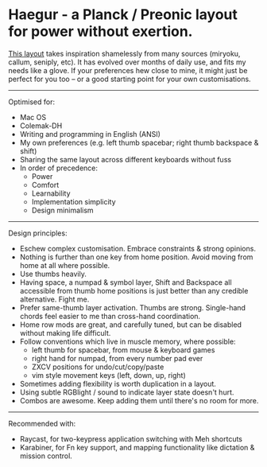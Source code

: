 # Haegur - a Planck / Preonic layout for power without exertion.

[This layout](layout.txt) takes inspiration shamelessly from many sources (miryoku, callum, seniply, etc). It has evolved over months of daily use, and fits my needs like a glove. If your preferences hew close to mine, it might just be perfect for you too – or a good starting point for your own customisations.


---
Optimised for:

- Mac OS
- Colemak-DH
- Writing and programming in English (ANSI)
- My own preferences (e.g. left thumb spacebar; right thumb backspace & shift)
- Sharing the same layout across different keyboards without fuss
- In order of precedence:
  - Power
  - Comfort
  - Learnability
  - Implementation simplicity
  - Design minimalism


---
Design principles:

- Eschew complex customisation. Embrace constraints & strong opinions.
- Nothing is further than one key from home position. Avoid moving from home at all where possible.
- Use thumbs heavily.
- Having space, a numpad & symbol layer, Shift and Backspace all accessible from thumb home positions is just better than any credible alternative. Fight me.
- Prefer same-thumb layer activation. Thumbs are strong. Single-hand chords feel easier to me than cross-hand coordination.
- Home row mods are great, and carefully tuned, but can be disabled without making life difficult.
- Follow conventions which live in muscle memory, where possible:
  - left thumb for spacebar, from mouse & keyboard games
  - right hand for numpad, from every number pad ever
  - ZXCV positions for undo/cut/copy/paste
  - vim style movement keys (left, down, up, right)
- Sometimes adding flexibility is worth duplication in a layout.
- Using subtle RGBlight / sound to indicate layer state doesn't hurt.
- Combos are awesome. Keep adding them until there's no room for more.


---
Recommended with:

- Raycast, for two-keypress application switching with Meh shortcuts
- Karabiner, for Fn key support, and mapping functionality like dictation & mission control.
